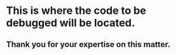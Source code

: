 # This is where the code to be debugged will be located.
## Thank you for your expertise on this matter.
